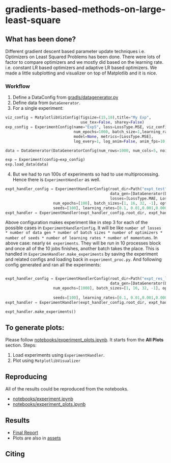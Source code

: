 # gradients-based-methods-on-large-least-square
## What has been done?
Different gradient descent based parameter update techniques i.e. Optimizers on Least Squared Problems has been done. There were lots of factor to compare optimizers and we mostly did based on the learning rate. i.e. constant LR based optimizers and adaptive LR based optimizers. We made a little subplotting and visualizer on top of Matplotlib and it is nice.

### Workflow
1. Define a DataConfig from [gradls/datagenerator.py](gradls/datagenerator.py)
2. Define data from `DataGenerator`.
3. For a single experiment:

```python
viz_config = MatplotlibVizConfig(figsize=(15,10),title="My Exp",
                                 use_tex=False, sharey=False)
exp_config = ExperimentConfig(name="Exp5", loss=LossType.MSE, viz_config=viz_config, 
                              num_epochs=1000, batch_size=1,learning_rate=0.1,momentum=0.9, optimizer=Optimizer.NESTEROV,
                              model=None, metrics=[LossType.MSE],
                              log_every=1, log_anim=False, anim_fps=10, plot_format='png')

data = DataGenerator(DataGeneratorConfig(num_rows=1000, num_cols=5, noise_norm_by=10))

exp = Experiment(config=exp_config)
exp.load_data(data)
```

4. But we had to run 100s of experiments so had to use multiprocessing. Hence there is `ExperimentHandler` as well.

```python
expt_handler_config = ExperimentHandlerConfig(root_dir=Path("expt_test"), max_experiments=-1, num_jobs=10,
                                              data_gen=[DataGenerator(DataGeneratorConfig(num_rows=1000, num_cols=5, noise_norm_by=10))], 
                                              losses=[LossType.MAE, LossType.MSE], metrics=[LossType.MAE, LossType.MSE],
                     num_epochs=[100], batch_sizes=[1, 16, 32, -1], optimizers=[Optimizer.SGD],
                     seeds=[100], learning_rates=[0.1, 0.01,0.001,0.0001], momentums=[0.1, 0.9], plot_format='pdf', log_anim=False, log_plots=True, log_real_params=False)
expt_handler = ExperimentHandler(expt_handler_config.root_dir, expt_handler_config)
```

Above configuration makes experiment like in step 3 for each of the possible cases in `ExperimentHandlerConfig`. It will be like `number of losses * number of data gen * number of batch sizes * number of optimizers * number of seeds * number of learning rates * number of momentums`. In above case: nearly `64 experiments`. They will be run in 10 processes block and once all of the 10 jobs finishes, another batch takes the place. This is handled in `ExperimenHandler.make_experiments` by saving the experiment and related configs and loading back in `experiment_proc.py`. And following config generated and ran all the experiments:

```python

expt_handler_config = ExperimentHandlerConfig(root_dir=Path("expt_res_less_noise"), max_experiments=-1, num_jobs=10,
                                              data_gen=[DataGenerator(DataGeneratorConfig(num_rows=1000, num_cols=10, noise_norm_by=10))], losses=[LossType.MAE, LossType.MSE], metrics=[LossType.MAE, LossType.MSE],
                     num_epochs=[1000], batch_sizes=[1, 16, 32, -1], optimizers=[Optimizer.SGD, Optimizer.MOMENTUM, Optimizer.NESTEROV, 
                                                                               Optimizer.ADAM, Optimizer.RMSPROP, Optimizer.ADAGRAD, Optimizer.ADADELTA],
                     seeds=[100], learning_rates=[0.1, 0.01,0.001,0.0001], momentums=[0.1, 0.9], plot_format='pdf', log_anim=False, log_plots=True, log_real_params=False)
expt_handler = ExperimentHandler(expt_handler_config.root_dir, expt_handler_config)

expt_handler.make_experiments()
```

## To generate plots:
Please follow [notebooks/experiment_plots.ipynb](notebooks/experiment_plots.ipynb). It starts from the **All Plots** section. Steps:
1. Load experiments using `ExperimentHandler`.
2. Plot using `MatplotlibVisualizer`


## Reproducing
All of the results could be reproduced from the notebooks.
* [notebooks/experiment.ipynb](notebooks/experiment.ipynb)
* [notebooks/experiment_plots.ipynb](notebooks/experiment_plots.ipynb)

## Results
* [Final Report](assets/gradient_based_methods_in_ls_final_handout.pdf)
* Plots are also in [assets](assets/)

## Citing


